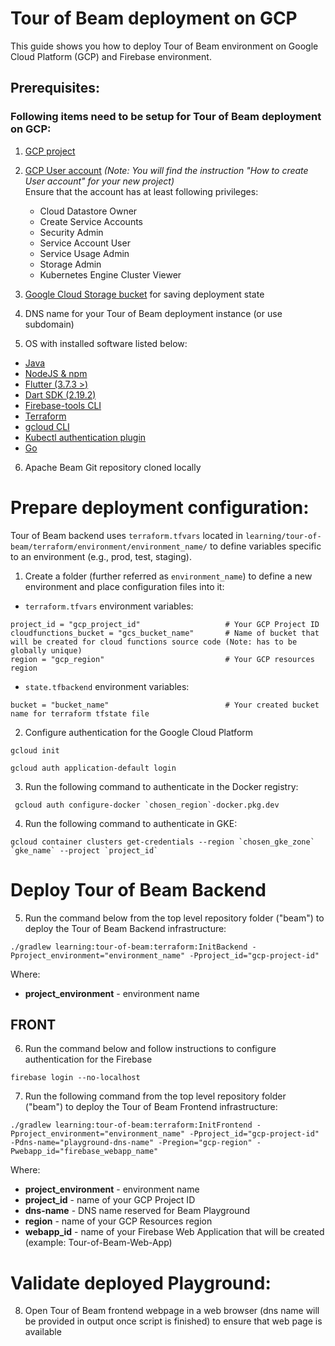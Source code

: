<!--
    Licensed to the Apache Software Foundation (ASF) under one
    or more contributor license agreements.  See the NOTICE file
    distributed with this work for additional information
    regarding copyright ownership.  The ASF licenses this file
    to you under the Apache License, Version 2.0 (the
    "License"); you may not use this file except in compliance
    with the License.  You may obtain a copy of the License at

      http://www.apache.org/licenses/LICENSE-2.0

    Unless required by applicable law or agreed to in writing,
    software distributed under the License is distributed on an
    "AS IS" BASIS, WITHOUT WARRANTIES OR CONDITIONS OF ANY
    KIND, either express or implied.  See the License for the
    specific language governing permissions and limitations
    under the License.
-->
# Tour of Beam deployment on GCP
This guide shows you how to deploy Tour of Beam environment on Google Cloud Platform (GCP) and Firebase environment.

## Prerequisites:

### Following items need to be setup for Tour of Beam deployment on GCP:
1. [GCP project](https://cloud.google.com/resource-manager/docs/creating-managing-projects)
2. [GCP User account](https://cloud.google.com/appengine/docs/standard/access-control?tab=python) _(Note: You will find the instruction "How to create User account" for your new project)_<br>
   Ensure that the account has at least following privileges:
   - Cloud Datastore Owner
   - Create Service Accounts
   - Security Admin
   - Service Account User
   - Service Usage Admin
   - Storage Admin
   - Kubernetes Engine Cluster Viewer

3. [Google Cloud Storage bucket](https://cloud.google.com/storage/docs/creating-buckets) for saving deployment state

4. DNS name for your Tour of Beam deployment instance (or use subdomain)

5. OS with installed software listed below:

* [Java](https://adoptopenjdk.net/)
* [NodeJS & npm](https://docs.npmjs.com/downloading-and-installing-node-js-and-npm/)
* [Flutter (3.7.3 >)](https://docs.flutter.dev/get-started/install)
* [Dart SDK (2.19.2)](https://dart.dev/get-dart)
* [Firebase-tools CLI](https://www.npmjs.com/package/firebase-tools)
* [Terraform](https://www.terraform.io/downloads)
* [gcloud CLI](https://cloud.google.com/sdk/docs/install-sdk)
* [Kubectl authentication plugin](https://cloud.google.com/blog/products/containers-kubernetes/kubectl-auth-changes-in-gke)
* [Go](https://go.dev/doc/install)

6. Apache Beam Git repository cloned locally

# Prepare deployment configuration:
Tour of Beam backend uses `terraform.tfvars` located in `learning/tour-of-beam/terraform/environment/environment_name/` to define variables specific to an environment (e.g., prod, test, staging).<br>
1. Create a folder (further referred as `environment_name`) to define a new environment and place configuration files into it:

* `terraform.tfvars` environment variables:
```
project_id = "gcp_project_id"                   # Your GCP Project ID
cloudfunctions_bucket = "gcs_bucket_name"       # Name of bucket that will be created for cloud functions source code (Note: has to be globally unique)
region = "gcp_region"                           # Your GCP resources region

```
* `state.tfbackend` environment variables:
```
bucket = "bucket_name"                          # Your created bucket name for terraform tfstate file
```
2. Configure authentication for the Google Cloud Platform
```
gcloud init
```
```
gcloud auth application-default login
```

3. Run the following command to authenticate in the Docker registry:
```
 gcloud auth configure-docker `chosen_region`-docker.pkg.dev
```
4. Run the following command to authenticate in GKE:
```
gcloud container clusters get-credentials --region `chosen_gke_zone` `gke_name` --project `project_id`
```

# Deploy Tour of Beam Backend
5. Run the command below from the top level repository folder ("beam") to deploy the Tour of Beam Backend infrastructure:
```
./gradlew learning:tour-of-beam:terraform:InitBackend -Pproject_environment="environment_name" -Pproject_id="gcp-project-id"
```
Where:
- **project_environment** - environment name

## FRONT

6. Run the command below and follow instructions to configure authentication for the Firebase
```
firebase login --no-localhost
```

7. Run the following command from the top level repository folder ("beam") to deploy the Tour of Beam Frontend infrastructure:
```
./gradlew learning:tour-of-beam:terraform:InitFrontend -Pproject_environment="environment_name" -Pproject_id="gcp-project-id" -Pdns-name="playground-dns-name" -Pregion="gcp-region" -Pwebapp_id="firebase_webapp_name" 
```
Where:
- **project_environment** - environment name
- **project_id** - name of your GCP Project ID
- **dns-name** - DNS name reserved for Beam Playground
- **region** - name of your GCP Resources region
- **webapp_id** - name of your Firebase Web Application that will be created (example: Tour-of-Beam-Web-App)

# Validate deployed Playground:
8. Open Tour of Beam frontend webpage in a web browser (dns name will be provided in output once script is finished) to ensure that web page is available